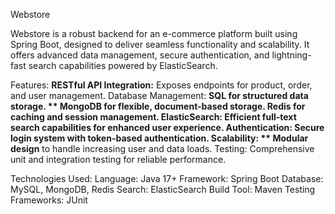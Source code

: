 Webstore

Webstore is a robust backend for an e-commerce platform built using Spring Boot, designed to deliver seamless functionality and scalability. 
It offers advanced data management, secure authentication, and lightning-fast search capabilities powered by ElasticSearch.

Features:
    **RESTful API Integration:**
        Exposes endpoints for product, order, and user management.
    Database Management:
        **SQL **for structured data storage.
       ** MongoDB** for flexible, document-based storage.
        **Redis** for caching and session management.
    ElasticSearch:
        Efficient full-text search capabilities for enhanced user experience.
    Authentication:
        **Secure login** system with token-based authentication.
    Scalability:
       ** Modular design** to handle increasing user and data loads.
    Testing:
        Comprehensive unit and integration testing for reliable performance.

Technologies Used:
    Language: Java 17+
    Framework: Spring Boot
    Database: MySQL, MongoDB, Redis
    Search: ElasticSearch
    Build Tool: Maven
    Testing Frameworks: JUnit
